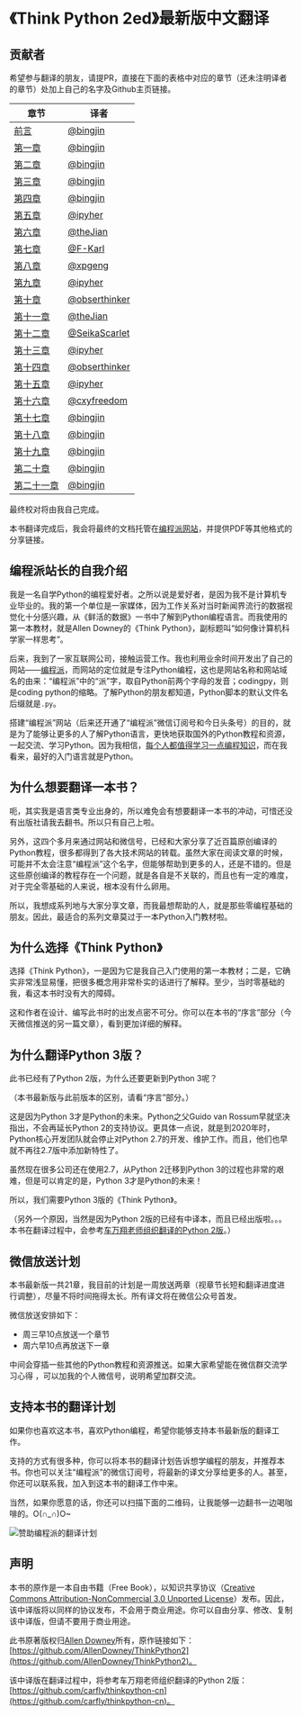 ﻿# 《Think Python 2ed》最新版中文翻译

## 贡献者

希望参与翻译的朋友，请提PR，直接在下面的表格中对应的章节（还未注明译者的章节）处加上自己的名字及Github主页链接。

| 章节 | 译者 |
|------|------|
| [前言](./source/00-preface.rst) | [@bingjin](https://github.com/bingjin) |
| [第一章](./source/01-the-way-of-the-program.rst)     | [@bingjin](https://github.com/bingjin)  |
| [第二章](./source/02-variables-expressions-and-statements.rst)     | [@bingjin](https://github.com/bingjin)  |
| [第三章](./source/03-functions.rst)     | [@bingjin](https://github.com/bingjin)  |
| [第四章](./source/04-case-study-interface-design.rst)     | [@bingjin](https://github.com/bingjin)  |
| [第五章](./source/05-conditionals-and-recursion.rst)     | [@ipyher](https://github.com/iphyer)    |
| [第六章](./source/06-fruitful-functions.rst)     |   [@theJian](https://github.com/thejian)   |
| [第七章](./source/07-iterations.rst)     | [@F-Karl](https://github.com/F-Karl)    |
| [第八章](./source/08-strings.rst)     | [@xpgeng](https://github.com/xpgeng)    |
| [第九章](./source/09-case-study-word-play.rst)     | [@ipyher](https://github.com/iphyer)    |
| [第十章](./source/10-lists.rst)     | [@obserthinker](https://github.com/obserthinker)     |
| [第十一章](./source/11-dictionaries.rst)     |   [@theJian](https://github.com/thejian)   |
| [第十二章](./source/12-tuples.rst)     | [@SeikaScarlet](https://github.com/SeikaScarlet)     |
| [第十三章 ](./source/13-case-study-data-structure-selection.rst)    |  [@ipyher](https://github.com/iphyer)  |
| [第十四章](./source/14-files.rst)     |  [@obserthinker](https://github.com/obserthinker)    |
| [第十五章](./source/15-classes-and-objects.rst)     |   [@ipyher](https://github.com/iphyer)    |
| [第十六章](./source/16-classes-and-functions.rst)     | [@cxyfreedom](https://github.com/cxyfreedom)     |
| [第十七章](./source/17-classes-and-methods.rst)     | [@bingjin](https://github.com/bingjin)      |
| [第十八章](./source/18-inheritance.rst)     | [@bingjin](https://github.com/bingjin)     |
| [第十九章](./source/19-the-goodies.rst)     | [@bingjin](https://github.com/bingjin)     |
| [第二十章](./source/20-debugging.rst)     | [@bingjin](https://github.com/bingjin)     |
| [第二十一章](./source/21-analysis-of-algorithms.rst)     | [@bingjin](https://github.com/bingjin)     |

最终校对将由我自己完成。

本书翻译完成后，我会将最终的文档托管在[编程派网站](http://codingpy.com)，并提供PDF等其他格式的分享链接。

## 编程派站长的自我介绍

我是一名自学Python的编程爱好者。之所以说是爱好者，是因为我不是计算机专业毕业的。我的第一个单位是一家媒体，因为工作关系对当时新闻界流行的数据视觉化十分感兴趣，从《鲜活的数据》一书中了解到Python编程语言。而我使用的第一本教材，就是Allen Downey的《Think Python》，副标题叫“如何像计算机科学家一样思考”。

后来，我到了一家互联网公司，接触运营工作。我也利用业余时间开发出了自己的网站——[编程派](http://codingpy.com)，而网站的定位就是专注Python编程，这也是网站名称和网站域名的由来：“编程派”中的“派”字，取自Python前两个字母的发音；codingpy，则是coding python的缩略。了解Python的朋友都知道，Python脚本的默认文件名后缀就是`.py`。

搭建“编程派”网站（后来还开通了“编程派”微信订阅号和今日头条号）的目的，就是为了能够让更多的人了解Python语言，更快地获取国外的Python教程和资源，一起交流、学习Python。因为我相信，[每个人都值得学习一点编程知识](http://codingpy.com/article/10-reasons-all-us-normal-people-should-learn-code/)，而在我看来，最好的入门语言就是Python。

## 为什么想要翻译一本书？

呃，其实我是语言类专业出身的，所以难免会有想要翻译一本书的冲动，可惜还没有出版社请我去翻书。所以只有自己上啦。

另外，这四个多月来通过网站和微信号，已经和大家分享了近百篇原创编译的Python教程，很多都得到了各大技术网站的转载。虽然大家在阅读文章的时候，可能并不太会注意“编程派”这个名字，但能够帮助到更多的人，还是不错的。但是这些原创编译的教程存在一个问题，就是各自是不关联的，而且也有一定的难度，对于完全零基础的人来说，根本没有什么卵用。

所以，我想成系列地与大家分享文章，而我最想帮助的人，就是那些零编程基础的朋友。因此，最适合的系列文章莫过于一本Python入门教材啦。

## 为什么选择《Think Python》

选择《Think Python》，一是因为它是我自己入门使用的第一本教材；二是，它确实非常浅显易懂，把很多概念用非常朴实的话进行了解释。至少，当时零基础的我，看这本书时没有大的障碍。

这和作者在设计、编写此书时的出发点密不可分。你可以在本书的“序言”部分（今天微信推送的另一篇文章），看到更加详细的解释。

## 为什么翻译Python 3版？

此书已经有了Python 2版，为什么还要更新到Python 3呢？

（本书最新版与此前版本的区别，请看“序言”部分。）

这是因为Python 3才是Python的未来。Python之父Guido van Rossum早就坚决指出，不会再延长Python 2的支持协议。更具体一点说，就是到2020年时，Python核心开发团队就会停止对Python 2.7的开发、维护工作。而且，他们也早就不再往2.7版中添加新特性了。

虽然现在很多公司还在使用2.7，从Python 2迁移到Python 3的过程也非常的艰难，但是可以肯定的是，Python 3才是Python的未来！

所以，我们需要Python 3版的《Think Python》。

（另外一个原因，当然是因为Python 2版的已经有中译本，而且已经出版啦。。。本书在翻译过程中，会参考[车万翔老师组织翻译的Python 2版](https://github.com/carfly/thinkpython-cn)。）

## 微信放送计划

本书最新版一共21章，我目前的计划是一周放送两章（视章节长短和翻译进度进行调整），尽量不将时间拖得太长。所有译文将在微信公众号首发。

微信放送安排如下：

- 周三早10点放送一个章节
- 周六早10点再放送下一章

中间会穿插一些其他的Python教程和资源推送。如果大家希望能在微信群交流学习心得 ，可以加我的个人微信号，说明希望加群交流。

## 支持本书的翻译计划

如果你也喜欢这本书，喜欢Python编程，希望你能够支持本书最新版的翻译工作。

支持的方式有很多种，你可以将本书的翻译计划告诉想学编程的朋友，并推荐本书。你也可以关注“编程派”的微信订阅号，将最新的译文分享给更多的人。甚至，你还可以联系我，加入到这本书的翻译工作中来。

当然，如果你愿意的话，你还可以扫描下面的二维码，让我能够一边翻书一边喝咖啡的。O(∩_∩)O~

![赞助编程派的翻译计划](http://ww1.sinaimg.cn/mw690/006faQNTgw1f1g1gf903aj308w0ai74q.jpg)

## 声明

本书的原作是一本自由书籍（Free Book），以知识共享协议（[Creative Commons Attribution-NonCommercial 3.0 Unported License](https://creativecommons.org/licenses/by-nc/3.0/us/)）发布。因此，该中译版将以同样的协议发布，不会用于商业用途。你可以自由分享、修改、复制该中译版，但请不要用于商业用途。

此书原著版权归[Allen Downey](http://greenteapress.com/wp/think-python-2e/)所有，原作链接如下：[https://github.com/AllenDowney/ThinkPython2](https://github.com/AllenDowney/ThinkPython2)。

该中译版在翻译过程中，将参考车万翔老师组织翻译的Python 2版：[https://github.com/carfly/thinkpython-cn](https://github.com/carfly/thinkpython-cn)。
